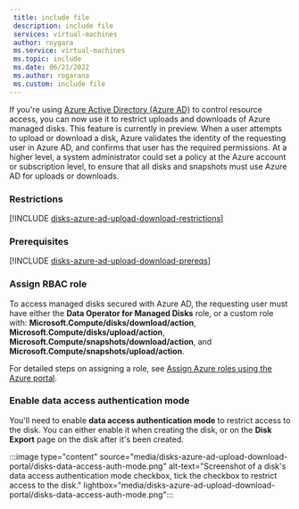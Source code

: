 ```yaml
---
 title: include file
 description: include file
 services: virtual-machines
 author: roygara
 ms.service: virtual-machines
 ms.topic: include
 ms.date: 06/21/2022
 ms.author: rogarana
 ms.custom: include file
---
```

If you're using [Azure Active Directory (Azure AD)](../articles/active-directory/fundamentals/active-directory-whatis.md) to control resource access, you can now use it to restrict uploads and downloads of Azure managed disks. This feature is currently in preview. When a user attempts to upload or download a disk, Azure validates the identity of the requesting user in Azure AD, and confirms that user has the required permissions. At a higher level, a system administrator could set a policy at the Azure account or subscription level, to ensure that all disks and snapshots must use Azure AD for uploads or downloads.

### Restrictions
[!INCLUDE [disks-azure-ad-upload-download-restrictions](disks-azure-ad-upload-download-restrictions.md)]

### Prerequisites
[!INCLUDE [disks-azure-ad-upload-download-prereqs](disks-azure-ad-upload-download-prereqs.md)]

### Assign RBAC role

To access managed disks secured with Azure AD, the requesting user must have either the **Data Operator for Managed Disks** role, or a custom role with: **Microsoft.Compute/disks/download/action**, **Microsoft.Compute/disks/upload/action**, **Microsoft.Compute/snapshots/download/action**, and **Microsoft.Compute/snapshots/upload/action**.

For detailed steps on assigning a role, see [Assign Azure roles using the Azure portal](../articles/role-based-access-control/role-assignments-portal.md).

### Enable data access authentication mode

You'll need to enable **data access authentication mode** to restrict access to the disk. You can either enable it when creating the disk, or on the **Disk Export** page on the disk after it's been created.

:::image type="content" source="media/disks-azure-ad-upload-download-portal/disks-data-access-auth-mode.png" alt-text="Screenshot of a disk's data access authentication mode checkbox, tick the checkbox to restrict access to the disk." lightbox="media/disks-azure-ad-upload-download-portal/disks-data-access-auth-mode.png":::